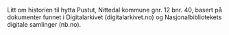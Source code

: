Litt om historien til hytta Pustut, Nittedal kommune gnr. 12 bnr. 40, basert på dokumenter funnet i Digitalarkivet (digitalarkivet.no) og Nasjonalbibliotekets digitale samlinger (nb.no).
